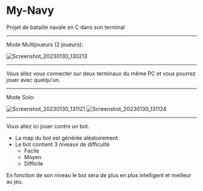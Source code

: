 # My-Navy
Projet de bataille navale en C dans son terminal
___
Mode Multijoueurs (2 joueurs):

![Screenshot_20230130_130213](https://user-images.githubusercontent.com/96384786/215473180-965431ef-25c6-49c5-8366-98577755a472.png)
___
Vous allez vous connecter sur deux terminaux du même PC et vous pourrez jouer avec quelqu'un.

___
Mode Solo:

![Screenshot_20230130_131121](https://user-images.githubusercontent.com/96384786/215473953-8f5f1d1a-c2a8-4eb3-812e-58face1356f3.png)
![Screenshot_20230130_131124](https://user-images.githubusercontent.com/96384786/215473980-906e94a1-2d8d-4cd1-b92a-53147c02ad85.png)
___
Vous allez ici jouer contre un bot.
- La map du bot est générée aléatoirement
- Le bot contient 3 niveaux de difficulté
  - Facile
  - Moyen
  - Difficile

En fonction de son niveau le bot sera de plus en plus intelligent et meilleur au jeu.
